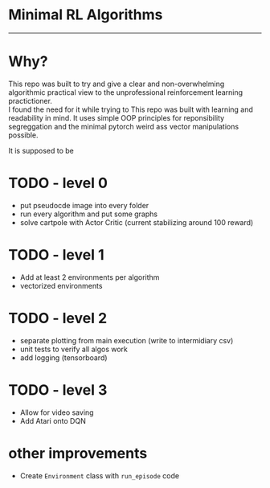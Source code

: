 # Minimal RL Algorithms

----
# Why?

This repo was built to try and give a clear and non-overwhelming algorithmic practical view
to the unprofessional reinforcement learning practictioner.  
I found the need for it while trying to 
This repo was built with learning and readability in mind. It uses simple OOP principles for 
reponsibility segreggation and the minimal pytorch weird ass vector manipulations possible.

It is supposed to be

# TODO - level 0

- put pseudocde image into every folder
- run every algorithm and put some graphs
- solve cartpole with Actor Critic (current stabilizing around 100 reward)

# TODO - level 1
- Add at least 2 environments per algorithm
- vectorized environments

# TODO - level 2
- separate plotting from main execution (write to intermidiary csv)
- unit tests to verify all algos work
- add logging (tensorboard)

# TODO - level 3
- Allow for video saving
- Add Atari onto DQN



# other improvements
- Create `Environment` class with `run_episode` code
